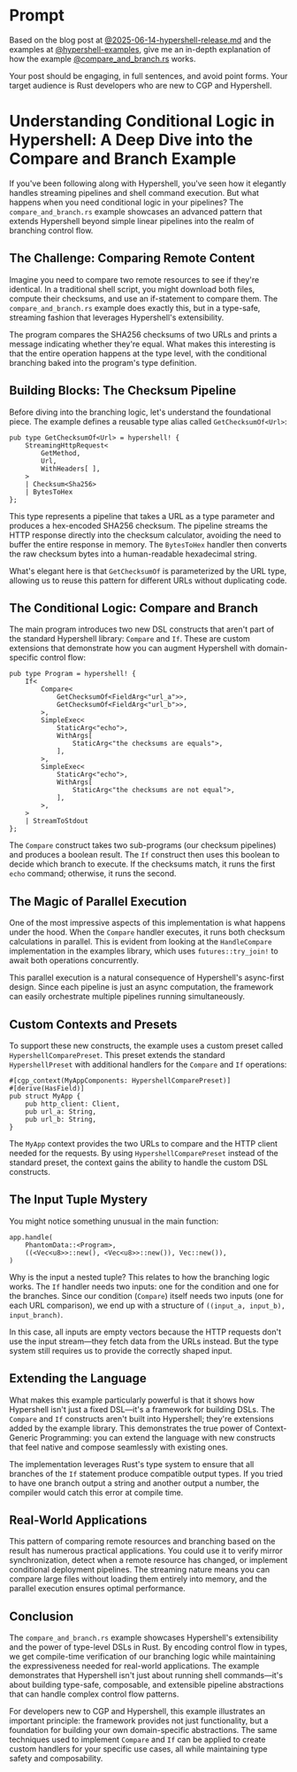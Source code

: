 # Prompt

Based on the blog post at [@2025-06-14-hypershell-release.md](@file:context-generic/contextgeneric.dev/content/blog/2025-06-14-hypershell-release.md) and the examples at [@hypershell-examples](@file:context-generic/hypershell/crates/hypershell-examples), give me an in-depth explanation of how the example [@compare_and_branch.rs](@file:context-generic/hypershell/crates/hypershell-examples/examples/compare_and_branch.rs) works.

Your post should be engaging, in full sentences, and avoid point forms. Your target audience is Rust developers who are new to CGP and Hypershell.

# Understanding Conditional Logic in Hypershell: A Deep Dive into the Compare and Branch Example

If you've been following along with Hypershell, you've seen how it elegantly handles streaming pipelines and shell command execution. But what happens when you need conditional logic in your pipelines? The `compare_and_branch.rs` example showcases an advanced pattern that extends Hypershell beyond simple linear pipelines into the realm of branching control flow.

## The Challenge: Comparing Remote Content

Imagine you need to compare two remote resources to see if they're identical. In a traditional shell script, you might download both files, compute their checksums, and use an if-statement to compare them. The `compare_and_branch.rs` example does exactly this, but in a type-safe, streaming fashion that leverages Hypershell's extensibility.

The program compares the SHA256 checksums of two URLs and prints a message indicating whether they're equal. What makes this interesting is that the entire operation happens at the type level, with the conditional branching baked into the program's type definition.

## Building Blocks: The Checksum Pipeline

Before diving into the branching logic, let's understand the foundational piece. The example defines a reusable type alias called `GetChecksumOf<Url>`:

```context-generic/hypershell/crates/hypershell-examples/examples/compare_and_branch.rs#L10-18
pub type GetChecksumOf<Url> = hypershell! {
    StreamingHttpRequest<
        GetMethod,
        Url,
        WithHeaders[ ],
    >
    | Checksum<Sha256>
    | BytesToHex
};
```

This type represents a pipeline that takes a URL as a type parameter and produces a hex-encoded SHA256 checksum. The pipeline streams the HTTP response directly into the checksum calculator, avoiding the need to buffer the entire response in memory. The `BytesToHex` handler then converts the raw checksum bytes into a human-readable hexadecimal string.

What's elegant here is that `GetChecksumOf` is parameterized by the URL type, allowing us to reuse this pattern for different URLs without duplicating code.

## The Conditional Logic: Compare and Branch

The main program introduces two new DSL constructs that aren't part of the standard Hypershell library: `Compare` and `If`. These are custom extensions that demonstrate how you can augment Hypershell with domain-specific control flow:

```context-generic/hypershell/crates/hypershell-examples/examples/compare_and_branch.rs#L20-40
pub type Program = hypershell! {
    If<
        Compare<
            GetChecksumOf<FieldArg<"url_a">>,
            GetChecksumOf<FieldArg<"url_b">>,
        >,
        SimpleExec<
            StaticArg<"echo">,
            WithArgs[
                StaticArg<"the checksums are equals">,
            ],
        >,
        SimpleExec<
            StaticArg<"echo">,
            WithArgs[
                StaticArg<"the checksums are not equal">,
            ],
        >,
    >
    | StreamToStdout
};
```

The `Compare` construct takes two sub-programs (our checksum pipelines) and produces a boolean result. The `If` construct then uses this boolean to decide which branch to execute. If the checksums match, it runs the first `echo` command; otherwise, it runs the second.

## The Magic of Parallel Execution

One of the most impressive aspects of this implementation is what happens under the hood. When the `Compare` handler executes, it runs both checksum calculations in parallel. This is evident from looking at the `HandleCompare` implementation in the examples library, which uses `futures::try_join!` to await both operations concurrently.

This parallel execution is a natural consequence of Hypershell's async-first design. Since each pipeline is just an async computation, the framework can easily orchestrate multiple pipelines running simultaneously.

## Custom Contexts and Presets

To support these new constructs, the example uses a custom preset called `HypershellComparePreset`. This preset extends the standard `HypershellPreset` with additional handlers for the `Compare` and `If` operations:

```context-generic/hypershell/crates/hypershell-examples/examples/compare_and_branch.rs#L42-48
#[cgp_context(MyAppComponents: HypershellComparePreset)]
#[derive(HasField)]
pub struct MyApp {
    pub http_client: Client,
    pub url_a: String,
    pub url_b: String,
}
```

The `MyApp` context provides the two URLs to compare and the HTTP client needed for the requests. By using `HypershellComparePreset` instead of the standard preset, the context gains the ability to handle the custom DSL constructs.

## The Input Tuple Mystery

You might notice something unusual in the main function:

```context-generic/hypershell/crates/hypershell-examples/examples/compare_and_branch.rs#L59-61
app.handle(
    PhantomData::<Program>,
    ((<Vec<u8>>::new(), <Vec<u8>>::new()), Vec::new()),
)
```

Why is the input a nested tuple? This relates to how the branching logic works. The `If` handler needs two inputs: one for the condition and one for the branches. Since our condition (`Compare`) itself needs two inputs (one for each URL comparison), we end up with a structure of `((input_a, input_b), input_branch)`.

In this case, all inputs are empty vectors because the HTTP requests don't use the input stream—they fetch data from the URLs instead. But the type system still requires us to provide the correctly shaped input.

## Extending the Language

What makes this example particularly powerful is that it shows how Hypershell isn't just a fixed DSL—it's a framework for building DSLs. The `Compare` and `If` constructs aren't built into Hypershell; they're extensions added by the example library. This demonstrates the true power of Context-Generic Programming: you can extend the language with new constructs that feel native and compose seamlessly with existing ones.

The implementation leverages Rust's type system to ensure that all branches of the `If` statement produce compatible output types. If you tried to have one branch output a string and another output a number, the compiler would catch this error at compile time.

## Real-World Applications

This pattern of comparing remote resources and branching based on the result has numerous practical applications. You could use it to verify mirror synchronization, detect when a remote resource has changed, or implement conditional deployment pipelines. The streaming nature means you can compare large files without loading them entirely into memory, and the parallel execution ensures optimal performance.

## Conclusion

The `compare_and_branch.rs` example showcases Hypershell's extensibility and the power of type-level DSLs in Rust. By encoding control flow in types, we get compile-time verification of our branching logic while maintaining the expressiveness needed for real-world applications. The example demonstrates that Hypershell isn't just about running shell commands—it's about building type-safe, composable, and extensible pipeline abstractions that can handle complex control flow patterns.

For developers new to CGP and Hypershell, this example illustrates an important principle: the framework provides not just functionality, but a foundation for building your own domain-specific abstractions. The same techniques used to implement `Compare` and `If` can be applied to create custom handlers for your specific use cases, all while maintaining type safety and composability.

